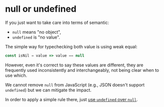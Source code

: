 # null or undefined

If you just want to take care into terms of semantic:

- `null` means "no object", 
- `undefined` is "no value".

The simple way for typechecking both value is using weak equal:

```js
const isNil = value => value == null
```

However, even it's correct to say these values are different, they are frequently used inconsistently and interchangeably, not being clear when to use which.

We cannot remove `null` from JavaScript (e.g., JSON doesn't support `undefined`) but we can mitigate the impact.

In order to apply a simple rule there, just [use `undefined` over `null`](https://github.com/Microsoft/TypeScript/wiki/Coding-guidelines#null-and-undefined).
